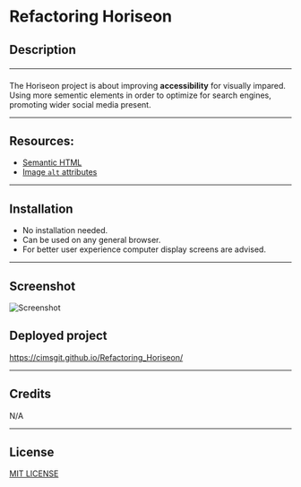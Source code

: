 # **Refactoring Horiseon**

## Description <hr> 
The Horiseon project is about improving **accessibility** for visually impared.<br>
Using more sementic elements in order to optimize for search engines, promoting wider social media present. 
<hr>


## Resources:

* [Semantic HTML](https://www.w3schools.com/html/html5_semantic_elements.asp)
* [Image `alt` attributes](https://www.w3schools.com/tags/att_img_alt.asp)
<hr>

## Installation
+ No installation needed.
+ Can be used on any general browser.
+ For better user experience computer display screens are advised. 
<hr>

## Screenshot 

![Screenshot](./assets/images/cimsgit.github.io_Refactoring_Horiseon_.png) 

## Deployed project
https://cimsgit.github.io/Refactoring_Horiseon/ <hr>
## Credits
N/A
<hr>

## License

[MIT LICENSE](./LICENSE)